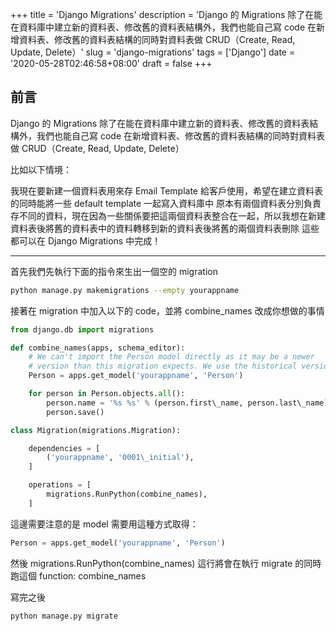 +++
title = 'Django Migrations'
description = 'Django 的 Migrations 除了在能在資料庫中建立新的資料表、修改舊的資料表結構外，我們也能自己寫 code 在新增資料表、修改舊的資料表結構的同時對資料表做 CRUD（Create, Read, Update, Delete）'
slug = 'django-migrations'
tags = ['Django']
date = '2020-05-28T02:46:58+08:00'
draft = false
+++

## 前言
Django 的 Migrations 除了在能在資料庫中建立新的資料表、修改舊的資料表結構外，我們也能自己寫 code 在新增資料表、修改舊的資料表結構的同時對資料表做 CRUD（Create, Read, Update, Delete）

比如以下情境：

我現在要新建一個資料表用來存 Email Template 給客戶使用，希望在建立資料表的同時能將一些 default template 一起寫入資料庫中
原本有兩個資料表分別負責存不同的資料，現在因為一些關係要把這兩個資料表整合在一起，所以我想在新建資料表後將舊的資料表中的資料轉移到新的資料表後將舊的兩個資料表刪除
這些都可以在 Django Migrations 中完成！

---

首先我們先執行下面的指令來生出一個空的 migration

```bash
python manage.py makemigrations --empty yourappname
```

接著在 migration 中加入以下的 code，並將 combine_names 改成你想做的事情

```python
from django.db import migrations

def combine_names(apps, schema_editor):
    # We can't import the Person model directly as it may be a newer
    # version than this migration expects. We use the historical version.
    Person = apps.get_model('yourappname', 'Person')

    for person in Person.objects.all():
        person.name = '%s %s' % (person.first\_name, person.last\_name)
        person.save()

class Migration(migrations.Migration):

    dependencies = [
        ('yourappname', '0001\_initial'),
    ]

    operations = [
        migrations.RunPython(combine_names),
    ]
```

這邊需要注意的是 model 需要用這種方式取得：

```python
Person = apps.get_model('yourappname', 'Person')
```

然後 migrations.RunPython(combine_names) 這行將會在執行 migrate 的同時跑這個 function: combine_names

寫完之後

```bash
python manage.py migrate
```

